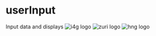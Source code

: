 # userInput
Input data and displays
![i4g logo](https://user-images.githubusercontent.com/61953705/129815573-9760167c-7865-4c6d-9d76-d0c10678d90a.png)
![zuri logo](https://blog.zuri.team/wp-content/uploads/2020/11/Favicon.png)
![hng logo](https://user-images.githubusercontent.com/61953705/129815575-a25b0730-6974-45b5-a274-492406afc207.png)
